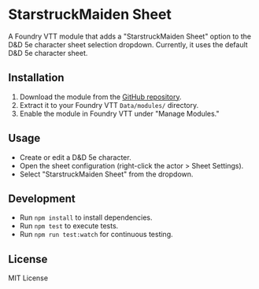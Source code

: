 # StarstruckMaiden Sheet

A Foundry VTT module that adds a "StarstruckMaiden Sheet" option to the D&D 5e character sheet selection dropdown. Currently, it uses the default D&D 5e character sheet.

## Installation

1. Download the module from the [GitHub repository](https://github.com/csbala/starstruckmaiden-sheet).
2. Extract it to your Foundry VTT `Data/modules/` directory.
3. Enable the module in Foundry VTT under "Manage Modules."

## Usage

- Create or edit a D&D 5e character.
- Open the sheet configuration (right-click the actor > Sheet Settings).
- Select "StarstruckMaiden Sheet" from the dropdown.

## Development

- Run `npm install` to install dependencies.
- Run `npm test` to execute tests.
- Run `npm run test:watch` for continuous testing.

## License

MIT License
